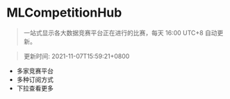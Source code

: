# MLCompetitionHub

> 一站式显示各大数据竞赛平台正在进行的比赛，每天 16:00 UTC+8 自动更新。
  
> 更新时间: 2021-11-07T15:59:21+0800 

* 多家竞赛平台
* 多种订阅方式
* 下拉查看更多